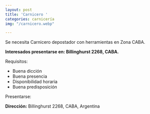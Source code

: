 ```yaml
---
layout: post
title: 'Carnicero '
categories: carnicería
img: "/carnicero.webp"

---
```

Se necesita Carnicero depostador con herramientas en Zona CABA.

**Interesados presentarse en: Billinghurst 2268, CABA.**

Requisitos:

* Buena dicción
* Buena presencia
* Disponibilidad horaria
* Buena predisposición

Presentarse:

**Dirección:** Billinghurst 2268, CABA, Argentina